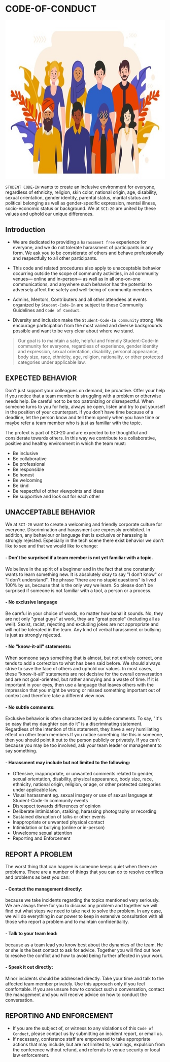 # CODE-OF-CONDUCT

<p align="center">
  <img width="760" height="500" src="/profext/images/coc.jpg/">
</p>

`STUDENT CODE-IN` wants to create an inclusive environment for everyone, regardless of ethnicity, religion, skin color, national origin, age, disability, sexual orientation, gender identity, parental status, marital status and political belonging as well as gender-specific expression, mental illness, socio-economic status or background. We at `SCI-20` are united by these values and uphold our unique differences.


## Introduction

- We are dedicated to providing a `harassment free` experience for everyone, and we do not tolerate harassment of participants in any form. We ask you to be considerate of others and behave professionally and respectfully to all other participants.

- This code and related procedures also apply to unacceptable behavior occurring outside the scope of community activities, in all community venues— online and in-person— as well as in all one-on-one communications, and anywhere such behavior has the potential to adversely affect the safety and well-being of community members.

- Admins, Mentors, Contributers and all other attendees at events organized by `Student-Code-In` are subject to these Community Guidelines and `Code of Conduct`.

- Diversity and inclusion make the `Student-Code-In community` strong. We encourage participation from the most varied and diverse backgrounds possible and want to be very clear about where we stand.


>Our goal is to maintain a safe, helpful and friendly Student-Code-In community for everyone, regardless of experience, gender identity and expression, sexual orientation, disability, personal appearance, body size, race, ethnicity, age, religion, nationality, or other protected categories under applicable law.


## EXPECTED BEHAVIOR
Don't just support your colleagues on demand, be proactive. Offer your help if you notice that a team member is struggling with a problem or otherwise needs help. Be careful not to be too patronizing or disrespectful. When someone turns to you for help, always be open, listen and try to put yourself in the position of your counterpart. If you don't have time because of a deadline, let the person know and tell them openly when you have time or maybe refer a team member who is just as familiar with the topic.

The profext is part of SCI-20 and are expected to be thoughtful and considerate towards others. In this way we contribute to a collaborative, positive and healthy environment in which the team must:

- Be inclusive
- Be collaborative
- Be professional
- Be responsible
- Be honest
- Be welcoming
- Be kind
- Be respectful of other viewpoints and ideas
- Be supportive and look out for each other

## UNACCEPTABLE BEHAVIOR 
We at `SCI-20` want to create a welcoming and friendly corporate culture for everyone. Discrimination and harassment are expressly prohibited. In addition, any behaviour or language that is exclusive or harassing is strongly rejected. Especially in the tech scene there exist behavior we don't like to see and that we would like to change:

#### - Don't be surprised if a team member is not yet familiar with a topic.
We believe in the spirit of a beginner and in the fact that one constantly wants to learn something new. It is absolutely okay to say "I don't know" or "I don't understand". The phrase "there are no stupid questions" is lived 100% by us, because that is the only way we learn. So please don't be surprised if someone is not familiar with a tool, a person or a process.

#### - No exclusive language
Be careful in your choice of words, no matter how banal it sounds. No, they are not only "great guys" at work, they are "great people" (including all as well). Sexist, racist, rejecting and excluding jokes are not appropriate and will not be tolerated in the team. Any kind of verbal harassment or bullying is just as strongly rejected.

#### - No "know-it-all" statements:
When someone says something that is almost, but not entirely correct, one tends to add a correction to what has been said before. We should always strive to save the face of others and uphold our values. In most cases, these "know-it-all" statements are not decisive for the overall conversation and are not goal-oriented, but rather annoying and a waste of time. If it is important in your eyes, then use a language that leaves others with the impression that you might be wrong or missed something important out of context and therefore take a different view now.

#### - No subtle comments:
Exclusive behavior is often characterized by subtle comments. To say, "It's so easy that my daughter can do it" is a discriminating statement. Regardless of the intention of this statement, they have a very humiliating effect on other team members.If you notice something like this in someone, then you should point it out to the person publicly or privately. If you can't because you may be too involved, ask your team leader or management to say something.

#### - Harassment may include but not limited to the following:
- Offensive, inappropriate, or unwanted comments related to gender, sexual orientation, disability, physical appearance, body size, race, ethnicity, national origin, religion, or age, or other protected categories under applicable law.
- Visual harassment eg. sexual imagery or use of sexual language at Student-Code-In community events
- Disrespect towards differences of opinion
- Deliberate intimidation, stalking, harassing photography or recording
- Sustained disruption of talks or other events
- Inappropriate or unwanted physical contact
- Intimidation or bullying (online or in-person)
- Unwelcome sexual attention
- Reporting and Enforcement



## REPORT A PROBLEM
The worst thing that can happen is someone keeps quiet when there are problems. There are a number of things that you can do to resolve conflicts and problems as best you can:
#### - Contact the management directly:
because we take incidents regarding the topics mentioned very seriously. We are always there for you to discuss any problem and together we will find out what steps we need to take next to solve the problem. In any case, we will do everything in our power to keep in extensive consultation with all those who report a problem and to maintain confidentiality.

#### - Talk to your team lead:
because as a team lead you know best about the dynamics of the team. He or she is the best contact to ask for advice. Together you will find out how to resolve the conflict and how to avoid being further affected in your work.

#### - Speak it out directly:
Minor incidents should be addressed directly. Take your time and talk to the affected team member privately. Use this approach only if you feel comfortable. If you are unsure how to conduct such a conversation, contact the management and you will receive advice on how to conduct the conversation.


## REPORTING AND ENFORCEMENT 
- If you are the subject of, or witness to any violations of this `Code of Conduct`, please contact us by submitting an incident report, or email us.
- If necessary, conference staff are empowered to take appropriate actions that may include, but are not limited to, warnings, expulsion from the conference without refund, and referrals to venue security or local law enforcement.


